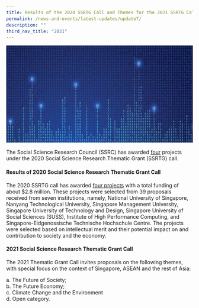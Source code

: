 ```yaml
---
title: Results of the 2020 SSRTG Call and Themes for the 2021 SSRTG Call
permalink: /news-and-events/latest-updates/update7/
description: ""
third_nav_title: "2021"
---
```

![](/images/updates5.jpg)

The Social Science Research Council (SSRC) has awarded [four](https://staging.d2ih14cxifahz0.amplifyapp.com/grant-recipients/2020/ssrtg2020/) projects under the 2020 Social Science Research Thematic Grant (SSRTG) call.

#### **Results of 2020 Social Science Research Thematic Grant Call**
The 2020 SSRTG call has awarded [four projects](https://staging.d2ih14cxifahz0.amplifyapp.com/grant-recipients/2020/ssrtg2020/) with a total funding of about $2.8 million. These projects were selected from 39 proposals received from seven institutions, namely, National University of Singapore, Nanyang Technological University, Singapore Management University, Singapore University of Technology and Design, Singapore University of Social Sciences (SUSS), Institute of High Performance Computing, and Singapore-Eidgenossische Technische Hochschule Centre. The projects were selected based on intellectual merit and their potential impact on and contribution to society and the economy.

#### **2021 Social Science Research Thematic Grant Call**

The 2021 Thematic Grant Call invites proposals on the following themes, with special focus on the context of Singapore, ASEAN and the rest of Asia:

 a\. The Future of Society;<br>
 b\. The Future Economy;<br>
 c\. Climate Change and the Environment<br>
 d\. Open category.